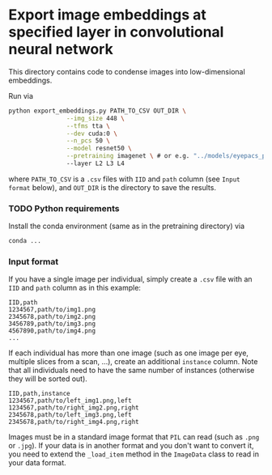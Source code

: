 # Export image embeddings at specified layer in convolutional neural network

This directory contains code to condense images into low-dimensional embeddings.

Run via
```bash
python export_embeddings.py PATH_TO_CSV OUT_DIR \
                --img_size 448 \
                --tfms tta \
                --dev cuda:0 \
                --n_pcs 50 \
                --model resnet50 \
                --pretraining imagenet \ # or e.g. "../models/eyepacs_pretrained.pt"
                --layer L2 L3 L4
```
where `PATH_TO_CSV` is a `.csv` files with `IID` and `path` column (see `Input format` below), and `OUT_DIR` is the directory to save the results.

### TODO Python requirements


Install the conda environment (same as in the pretraining directory) via
```bash
conda ...
```

### Input format

If you have a single image per individual, simply create a `.csv` file with an `IID` and `path` column as in this example:
```CSV
IID,path
1234567,path/to/img1.png
2345678,path/to/img2.png
3456789,path/to/img3.png
4567890,path/to/img4.png
...
```

If each individual has more than one image (such as one image per eye, multiple slices from a scan, ...), create an additional `instance` column. Note that all individuals need to have the same number of instances (otherwise they will be sorted out).
```CSV
IID,path,instance
1234567,path/to/left_img1.png,left
1234567,path/to/right_img2.png,right
2345678,path/to/left_img3.png,left
2345678,path/to/right_img4.png,right
```

Images must be in a standard image format that `PIL` can read (such as `.png` or `.jpg`). If your data is in another format and you don't want to convert it, you need to extend the `_load_item` method in the `ImageData` class to read in your data format.
